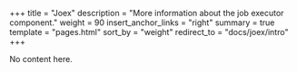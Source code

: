 +++
title = "Joex"
description = "More information about the job executor component."
weight = 90
insert_anchor_links = "right"
summary = true
template = "pages.html"
sort_by = "weight"
redirect_to = "docs/joex/intro"
+++

No content here.
